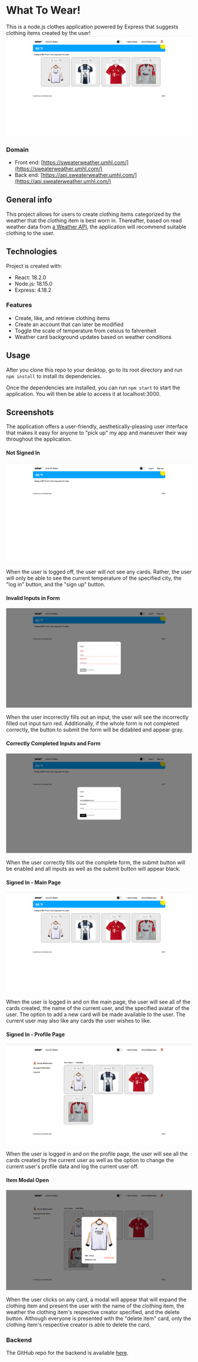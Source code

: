 # What To Wear!

This is a node.js clothes application powered by Express that suggests clothing items created by the user!
![ScreenshotOfSignedInMainPage](/src/images/WTWR-signedInMainPage.png)

### Domain

- Front end: [https://sweaterweather.umhl.com/](https://sweaterweather.umhl.com/)
- Back end: [https://api.sweaterweather.umhl.com/](https://api.sweaterweather.umhl.com/)

## General info

This project allows for users to create clothing items categorized by the weather that the clothing item is best worn in. Thereafter, based on read weather data from [a Weather API](https://openweathermap.org/api), the application will recommend suitable clothing to the user. 

## Technologies

Project is created with:

- React: 18.2.0
- Node.js: 18.15.0
- Express: 4.18.2

### Features

- Create, like, and retrieve clothing items
- Create an account that can later be modified 
- Toggle the scale of temperature from celsius to fahrenheit
- Weather card background updates based on weather conditions

## Usage

After you clone this repo to your desktop, go to its root directory and run `npm install` to install its dependencies.

Once the dependencies are installed, you can run `npm start` to start the application. You will then be able to access it at localhost:3000.

## Screenshots

The application offers a user-friendly, aesthetically-pleasing user interface that makes it easy for anyone to "pick up" my app and maneuver their way throughout the application.

#### Not Signed In

![ScreenshotOfNotSignedIn](/src/images/WTWR-fullScreen.png)

When the user is logged off, the user will not see any cards. Rather, the user will only be able to see the current temperature of the specified city, the "log in" button, and the "sign up" button.

#### Invalid Inputs in Form

![ScreenshotOfIncorrectlyFilledOutForm](/src/images/WTWR-invalidFormInput.png)

When the user incorrectly fills out an input, the user will see the incorrectly filled out input turn red. Additionally, if the whole form is not completed correctly, the button to submit the form will be didabled and appear gray.

#### Correctly Completed Inputs and Form

![ScreenshotOfCorrectlyFilledOutForm](/src/images/WTWR-validFormInput.png)

When the user correctly fills out the complete form, the submit button will be enabled and all inputs as well as the submit button will appear black.

#### Signed In - Main Page

![ScreenshotOfSignedInMainPage](/src/images/WTWR-signedInMainPage.png)

When the user is logged in and on the main page, the user will see all of the cards created, the name of the current user, and the specified avatar of the user. The option to add a new card will be made available to the user. The current user may also like any cards the user wishes to like.

#### Signed In - Profile Page

![ScreenshotOfSignedInProfilePage](/src/images/WTWR-signedInProfilePage.png)

When the user is logged in and on the profile page, the user will see all the cards created by the current user as well as the option to change the current user's profile data and log the current user off.

#### Item Modal Open

![ScreenshotOfItemModalOpen](/src/images/WTWR-itemModalOpen.png)

When the user clicks on any card, a modal will appear that will expand the clothing item and present the user with the name of the clothing item, the weather the clothing item's respective creator specified, and the delete button. Although everyone is presented with the "delete item" card, only the clothing item's respective creator is able to delete the card.

### Backend

The GitHub repo for the backend is available [here](https://github.com/propitive/se_project_express).